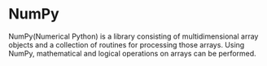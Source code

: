 # NumPy 
NumPy(Numerical Python) is a library consisting of multidimensional array objects and a collection of routines for processing those arrays. Using NumPy, mathematical and logical operations on arrays can be performed.
